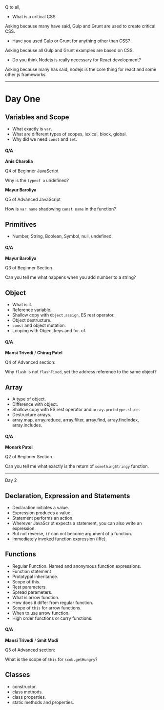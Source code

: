 Q to all,

-   What is a critical CSS

Asking because many have said, Gulp and Grunt are used to create critical CSS.

-   Have you used Gulp or Grunt for anything other than CSS?

Asking because all Gulp and Grunt examples are based on CSS.

-   Do you think Nodejs is really necessary for React development?

Asking because many has said, nodejs is the core thing for react and some other js frameworks.

---

# Day One

## Variables and Scope

-   What exactly is `var`.
-   What are different types of scopes, lexical, block, global.
-   Why did we need `const` and `let`.

#### Q/A

**Anis Charolia**

Q4 of Beginner JavaScript

Why is the `typeof a` undefined?

**Mayur Baroliya**

Q5 of Advanced JavaScript

How is `var name` shadowing `const name` in the function?

## Primitives

-   Number, String, Boolean, Symbol, null, undefined.

#### Q/A

**Mayur Baroliya**

Q3 of Beginner Section

Can you tell me what happens when you add number to a string?

## Object

-   What is it.
-   Reference variable.
-   Shallow copy with `Object.assign`, ES rest operator.
-   Object destructure.
-   `const` and object mutation.
-   Looping with Object.keys and for..of.

#### Q/A

**Mansi Trivedi** / **Chirag Patel**

Q4 of Advanced section:

Why `flash` is not `flashFixed`, yet the address reference to the same object?

## Array

-   A type of object.
-   Difference with object.
-   Shallow copy with ES rest operator and `array.prototype.slice`.
-   Destructure arrays.
-   array.map, array.reduce, array.filter, array.find, array.findIndex, array.includes.

#### Q/A

**Monark Patel**

Q2 of Beginner Section

Can you tell me what exactly is the return of `somethingStringy` function.

---

Day 2

## Declaration, Expression and Statements

-   Declaration initiates a value.
-   Expression produces a value.
-   Statement performs an action.
-   Wherever JavaScript expects a statement, you can also write an expression.
-   But not reverse, `if` can not become argument of a function.
-   Immediately invoked function expression (iffe).

## Functions

-   Regular Function. Named and anonymous function expressions.
-   Function statement
-   Prototypal inheritance.
-   Scope of this.
-   Rest parameters.
-   Spread parameters.
-   What is arrow function.
-   How does it differ from regular function.
-   Scope of `this` for arrow functions.
-   When to use arrow function.
-   High order functions or curry functions.

#### Q/A

**Mansi Trivedi** / **Smit Modi**

Q5 of Advanced section:

What is the scope of `this` for `scob.getHungry`?

## Classes

-   constructor.
-   class methods.
-   class properties.
-   static methods and properties.
